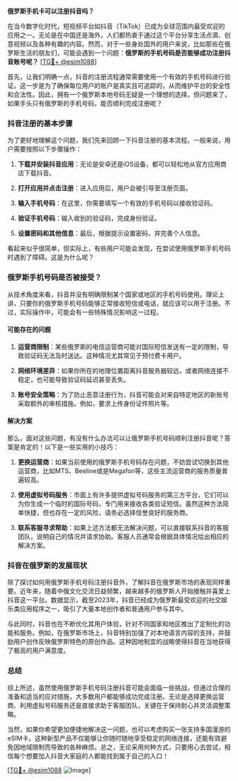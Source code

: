 **俄罗斯手机卡可以注册抖音吗？**

在当今数字化时代，短视频平台如抖音（TikTok）已成为全球范围内最受欢迎的应用之一。无论是在中国还是海外，人们都热衷于通过这个平台分享生活点滴、创意视频以及各种有趣的内容。然而，对于一些身处国外的用户来说，比如那些在俄罗斯生活的朋友们，可能会遇到一个问题：**俄罗斯的手机号码是否能够成功注册抖音账号呢？** [[TG💪+ @esim1088](https://t.me/s/esim1088)]

首先，让我们明确一点，抖音的注册流程通常需要使用一个有效的手机号码进行验证。这一步是为了确保每位用户的账户是真实且可追踪的，从而维护平台的安全性和合法性。因此，拥有一个俄罗斯本地号码无疑是一个理想的选择。但问题来了，如果手头只有俄罗斯的手机号码，能否顺利完成注册呢？

### 抖音注册的基本步骤

为了更好地理解这个问题，我们先来回顾一下抖音注册的基本流程。一般来说，用户需要按照以下步骤操作：

1. **下载并安装抖音应用**：无论是安卓还是iOS设备，都可以轻松地从官方应用商店下载抖音。
   
2. **打开应用并点击注册**：进入应用后，用户会被引导至注册页面。

3. **输入手机号码**：在这里，你需要填写一个有效的手机号码以接收验证码。

4. **验证手机号码**：输入收到的验证码，完成身份验证。

5. **设置密码和其他信息**：最后，根据提示设置密码，并完善个人信息。

看起来似乎很简单，但实际上，有些用户可能会发现，在尝试使用俄罗斯手机号码时遇到了障碍。这是为什么呢？

### 俄罗斯手机号码是否被接受？

从技术角度来看，抖音并没有明确限制某个国家或地区的手机号码使用。理论上讲，只要你的俄罗斯手机号码能够正常接收短信或电话，就应该可以用于注册。不过，实际操作中，可能会有一些特殊情况影响这一过程。

#### 可能存在的问题

1. **运营商限制**：某些俄罗斯的电信运营商可能对国际短信发送有一定的限制，导致验证码无法及时送达。这种情况尤其常见于预付费卡用户。

2. **网络环境差异**：如果你所在的地理位置距离抖音服务器较远，或者网络连接不稳定，也可能导致验证码延迟甚至丢失。

3. **账号安全策略**：为了防止恶意注册行为，抖音可能会对来自特定地区的新账号采取额外的审核措施。例如，要求上传身份证件照片等。

#### 解决方案

那么，面对这些问题，有没有什么办法可以让俄罗斯手机号码顺利注册抖音呢？答案是肯定的！以下是一些实用的小技巧：

1. **更换运营商**：如果当前使用的俄罗斯手机号码存在问题，不妨尝试切换到其他运营商，比如MTS、Beeline或是Megafon等，这些主流运营商的服务质量普遍较高。

2. **使用虚拟号码服务**：市面上有许多提供虚拟号码服务的第三方平台，它们可以为你生成一个临时的国际号码，专门用来接收各类验证短信。虽然这种方法简单快捷，但也存在一定的风险，请务必选择信誉良好的服务商。

3. **联系客服寻求帮助**：如果上述方法都无法解决问题，可以直接联系抖音的客服团队，说明自己的情况并请求协助。客服人员通常会根据具体情况给出相应的解决方案。

### 抖音在俄罗斯的发展现状

除了探讨如何用俄罗斯手机号码注册抖音外，了解抖音在俄罗斯市场的表现同样重要。近年来，随着中俄文化交流日益频繁，越来越多的俄罗斯人开始接触并喜爱上抖音这一平台。数据显示，截至2023年，抖音已经成为俄罗斯最受欢迎的社交娱乐类应用程序之一，吸引了大量本地创作者和普通用户参与其中。

与此同时，抖音也在不断优化其用户体验，针对不同国家和地区推出了定制化的功能和服务。例如，在俄罗斯市场上，抖音特别加强了对本地语言内容的支持，并鼓励用户创作反映俄罗斯特色的原创作品。这种因地制宜的战略使得抖音在当地获得了极高的用户满意度。

### 总结

综上所述，虽然使用俄罗斯手机号码注册抖音可能会面临一些挑战，但通过合理的准备和适当的应对措施，大多数用户都能够成功完成注册。无论是选择更换运营商、利用虚拟号码服务还是直接求助于客服团队，关键在于保持耐心并灵活调整策略。

当然，如果你希望更加便捷地解决这一问题，也可以考虑购买一张支持多国漫游的eSIM卡。这种新型产品不仅能够让你随时随地享受稳定的网络连接，还能有效避免因地域限制而导致的各种麻烦。总之，无论采用何种方式，只要用心去尝试，相信每个想要加入抖音大家庭的人都能找到属于自己的入口！

[[TG💪+ @esim1088](https://t.me/s/esim1088) ![Image](https://i.postimg.cc/4NQfJmqS/Snipaste-2025-05-13-00-14-12.png)]